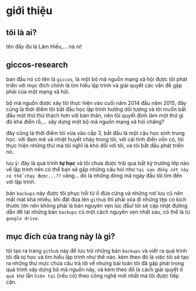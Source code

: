 # giới thiệu

## tôi là ai?

tên đầy đủ là Lâm Hiếu,... nà ní!

## giccos-research

ban đầu nó có tên là `giccos`, là một bộ mã nguồn mạng xã hội được tôi phát triển với mục đích chính là tìm hiểu lập trình và giải quyết các vấn đề gặp phải của một mạng xã hội.

bộ mã nguồn được xây tôi thực hiện vào cuối năm 2014 đầu năm 2015, đây cũng là thời điểm tôi bắt đầu học lập trình hướng dối tượng và tôi muốn bắt đầu một thứ thử thách hơn với bản thân, nên tôi quyết định làm một thứ gì đó khá điển rồ,... xây dựng một bộ mã nguồn mạng xã hội chăng?

đây cũng là thời điểm tôi vừa vào cấp 3, bắt đầu là một cậu học sinh trung học. với đam mê và nhiệt huyết cháy trong tôi, với cái tính điển vốn có, tôi thực hiện những thứ mà tôi nghĩ là khó đối với tôi, và tôi bắt đầu phát triển nó.

lưu ý: đây là quá trình **tự học** và tôi chưa được trãi qua bất kỳ trường lớp nào về lập trình nên có thể bạn sẽ gặp những câu hỏi như `tại sao đống cứt này có thể chạy được...??` vâng... đó là những dòng mã ngày đầu tôi tìm đến với lập trình.

bản `backups` này được tôi phục hồi từ ổ đứa cứng và những nơi lưu cũ nên mất mát khá nhiều, khi đặt đưa lên `github` thì phải xóa đi những tệp có kích thước lớn nên không phải là bản nguyên vẹn lúc đầu! tôi sẽ cập nhật đường dẫn để tải những bản `backups` cũ một cách nguyên vẹn nhất sau, có thể là từ `google drive`.

## mục đích của trang này là gì?

tôi tạo ra trang `github` này để lưu trữ những bản `backups` và viết ra quá trình tôi đã tự học và tìm hiểu lập trình như thế nào. kèm theo đó là việc tôi sẽ tạo ra những thư mực chứa câu trả lời về nhưng bài toán tôi đã gặp phải trong quá trình xây dựng bộ mã nguồn này, và kèm theo đố là cách giải quyết ở `quá khứ` lẫn `hiện tại` (nếu có) theo công nghệ mới nhất mà tôi được tiếp cận.
